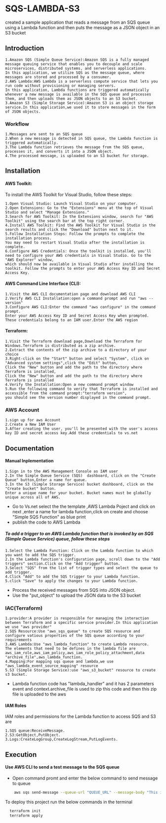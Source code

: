
# SQS-LAMBDA-S3

created a sample application that reads a message
from an SQS queue using a Lambda function
and then puts the message as a JSON object in an S3 bucket

 ## Introduction
    1.Amazon SQS (Simple Queue Service):Amazon SQS is a fully managed message queuing service that enables you to decouple and scale microservices, distributed systems, and serverless applications.
    In this application, we utilize SQS as the message queue, where messages are stored and processed by a consumer.
    2.AWS Lambda:AWS Lambda is a serverless compute service that lets you run code without provisioning or managing servers.
    In this application, Lambda functions are triggered automatically whenever a new message is available in the SQS queue and processes them, and then uploads them as JSON objects to an S3 bucket.
    3.Amazon S3 (Simple Storage Service):Amazon S3 is an object storage service.In this application,we used it to store messages in the form of JSON objects.
### Workflow
    1.Messages are sent to an SQS queue
    2.When a new message is detected in SQS queue, the Lambda function is triggered automatically.
    3.The Lambda function retrieves the message from the SQS queue, processes it, and converts it into a JSON object.
    4.The processed message, is uploaded to an S3 bucket for storage.




## Installation



#### AWS Toolkit:
To install the AWS Toolkit for Visual Studio, follow these steps:

    1.Open Visual Studio: Launch Visual Studio on your computer.
    2.Open Extensions: Go to the "Extensions" menu at the top of Visual Studio and select "Manage Extensions."
    3.Search for AWS Toolkit: In the Extensions window, search for "AWS Toolkit" using the search bar at the top right corner.
    4.Install AWS Toolkit: Find the AWS Toolkit for Visual Studio in the search results and click the "Download" button next to it.
    5.Follow Installation Steps: Follow the prompts to complete the installation process. 
    You may need to restart Visual Studio after the installation is complete.
    6.Configure AWS Credentials: Once the toolkit is installed, you'll need to configure your AWS credentials in Visual Studio. Go to the "AWS Explorer" window, 
    which should now be available in Visual Studio after installing the toolkit. Follow the prompts to enter your AWS Access Key ID and Secret Access Key.

#### AWS Command Line Interface (CLI):
    1.Visit the AWS CLI documentation page and download AWS CLI 
    2.Verify AWS CLI Installation:open a command prompt and run "aws --version"
    3.Configure AWS CLI:Enter the command "aws configure" in the command prompt.
    Enter your AWS Access Key ID and Secret Access Key when prompted. These credentials belong to an IAM user.Enter the AWS region
#### Terraform:
    1.Visit the Terraform download page,Download the Terraform for Windows.Terraform is distributed as a zip archive.
    2.Extract the contents of the zip archive to a directory of your choice
    3.Right-click on the "Start" button and select "System", click on "Advanced system settings",click the "Edit" button,
    Click the "New" button and add the path to the directory where Terraform is installed,
    Click the "New" button and add the path to the directory where Terraform is installed
    4.Verify the Installation:Open a new command prompt window
    5.Run the following command to verify that Terraform is installed and accessible from the command prompt:"terraform version",
    you should see the version number displayed in the command prompt.
### AWS Account
    1.sign up for aws Account
    2.Create a New IAM User
    3.After creating the user, you'll be presented with the user's access key ID and secret access key.Add these credentials to vs.net
   



## Documentation
#### Manual Inplementation
    1.Sign in to the AWS Management Console as IAM user
    2.In the Simple Queue Service (SQS)  dashboard, click on the "Create Queue" button,Enter a name for queue.
    3.In the S3 (Simple Storage Service) bucket dashboard, click on the "Create bucket" button.
    Enter a unique name for your bucket. Bucket names must be globally unique across all of AWS.
- Go to Vs.net select the the template ,AWS Lambda Poject and click on next ,enter a name for lambda function,click on create and choose "Simple SQS Function" as blue print
- publish the code to AWS Lambda

##### To add a trigger to an AWS Lambda function that is invoked by an SQS (Simple Queue Service) queue, follow these steps
    1.Select the Lambda Function: Click on the Lambda function to which you want to add the SQS trigger.
    2.In the Lambda function's configuration page, scroll down to the "Add triggers" section.Click on the "Add trigger" button.
    3.Select "SQS" from the list of trigger types and select the queue to add trigger.
    4.Click "Add" to add the SQS trigger to your Lambda function.
    5.click "Save" to apply the changes to your Lambda function.
- Process the received messages from SQS into JSON object.
- Use the "put_object" to upload the JSON data to the S3 bucket

### IAC(Terraform)
    1.provider:A provider is responsible for managing the interaction between Terraform and a specific service provider.In this application we use "aws provider"
    2.SQS Resource:Use "aws_sqs_queue" to create SQS resource and configure vatious properties of the SQS queue according to your requirements
    3.AWS Lambda:Use "aws_lambda_function" to create Lambda resource.
    The elements that need to be defines in the lambda file are aws_iam_role,aws_iam_policy,aws_iam_role_policy_attachment,data "archive_file",aws_lambda_function.
    4.Mapping:For mapping sqs queue and lambda,we use "aws_lambda_event_source_mapping" resource
    5.S3 (Simple Storage Service):use "aws_s3_bucket" resource to create s3 bucket.

- Lambda function code has "lambda_handler" and it has 2 parameters event and context.archive_file is used to zip this code and then this zip file is uploaded to the aws

#### IAM Roles
IAM roles and permissions for the Lambda function to access SQS and S3 are 

    1.SQS queue:ReceiveMessage.
    2.S3:GetObject,PutObject.
    3.Logs:CreateLogGroup,CreateLogStream,PutLogEvents.



## Execution

#### Use  AWS CLI to send a test message to the SQS queue
- Open command promt and enter the below command to send message to queue
```bash
    aws sqs send-message --queue-url "QUEUE_URL" --message-body "This is a test message"

```
To deploy this project run the below commands in the terminal

```bash
  terraform init
  terraform apply
```

